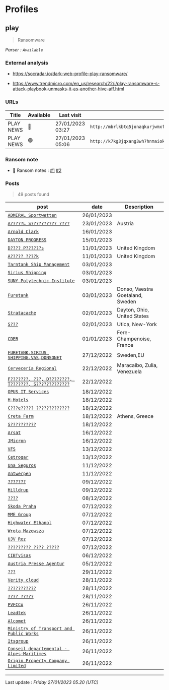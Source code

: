 # Profiles

## **play**

> Ransomware

_Parser : `Available`_

### External analysis
- https://socradar.io/dark-web-profile-play-ransomware/

- https://www.trendmicro.com/en_us/research/22/i/play-ransomware-s-attack-playbook-unmasks-it-as-another-hive-aff.html

### URLs
| Title | Available | Last visit | fqdn | Screenshot 
|---|---|---|---|---|
| PLAY NEWS | 🔴 | 27/01/2023 03:27 | `http://mbrlkbtq5jonaqkurjwmxftytyn2ethqvbxfu4rgjbkkknndqwae6byd.onion` | <a href="https://www.ransomware.live/screenshots/mbrlkbtq5jonaqkurjwmxftytyn2ethqvbxfu4rgjbkkknndqwae6byd-onion.png" target=_blank>📸</a> | 
| PLAY NEWS | 🟢 | 27/01/2023 05:06 | `http://k7kg3jqxang3wh7hnmaiokchk7qoebupfgoik6rha6mjpzwupwtj25yd.onion` | <a href="https://www.ransomware.live/screenshots/k7kg3jqxang3wh7hnmaiokchk7qoebupfgoik6rha6mjpzwupwtj25yd-onion.png" target=_blank>📸</a> | 


### Ransom note
* 📝 Ransom notes :  <a href="/ransomware_notes/play/ReadMe.txt" target=_blank>#1</a>  <a href="/ransomware_notes/play/play.txt" target=_blank>#2</a> 

### Posts

> 49 posts found

| post | date | Description
|---|---|---|
| [`ADMIRAL Sportwetten`](https://google.com/search?q=ADMIRAL+Sportwetten) | 26/01/2023 |  |
| [`A?????L S?????????? ????`](https://google.com/search?q=A%3F%3F%3F%3F%3FL+S%3F%3F%3F%3F%3F%3F%3F%3F%3F%3F+%3F%3F%3F%3F) | 23/01/2023 | Austria |
| [`Arnold Clark`](https://google.com/search?q=Arnold+Clark) | 16/01/2023 |  |
| [`DAYTON PROGRESS`](https://google.com/search?q=DAYTON+PROGRESS) | 15/01/2023 |  |
| [`D???? P??????s`](https://www.d?????p??????s.de) | 11/01/2023 | United Kingdom |
| [`A????? ????k`](https://www.a?????????k.com) | 11/01/2023 | United Kingdom |
| [`Tarntank Ship Management`](https://google.com/search?q=Tarntank+Ship+Management) | 03/01/2023 |  |
| [`Sirius Shipping`](https://google.com/search?q=Sirius+Shipping) | 03/01/2023 |  |
| [`SUNY Polytechnic Institute`](https://google.com/search?q=SUNY+Polytechnic+Institute) | 03/01/2023 |  |
| [`Furetank`](https://www.furetank.se) | 03/01/2023 | Donso, Vaestra Goetaland, Sweden |
| [`Stratacache`](https://www.stratacache.com) | 02/01/2023 | Dayton, Ohio, United States |
| [`S???`](https://google.com/search?q=S%3F%3F%3F) | 02/01/2023 | Utica, New-York |
| [`CDER`](https://www.cder.fr) | 01/01/2023 | Fere-Champenoise, France |
| [`FURETANK,SIRIUS SHIPPING,VAS,DONSONET`](https://google.com/search?q=FURETANK%2CSIRIUS+SHIPPING%2CVAS%2CDONSONET) | 27/12/2022 | Sweden,EU |
| [`Cervecería Regional`](https://google.com/search?q=Cervecer%C3%ADa+Regional) | 22/12/2022 | Maracaibo, Zulia, Venezuela |
| [`F???????, ???, D????????, T???????, S?????????????`](https://google.com/search?q=F%3F%3F%3F%3F%3F%3F%3F%2C+%3F%3F%3F%2C+D%3F%3F%3F%3F%3F%3F%3F%3F%2C+T%3F%3F%3F%3F%3F%3F%3F%2C+S%3F%3F%3F%3F%3F%3F%3F%3F%3F%3F%3F%3F%3F) | 22/12/2022 |  |
| [`OPUS IT Services`](https://google.com/search?q=OPUS+IT+Services) | 18/12/2022 |   |
| [`H-Hotels`](https://google.com/search?q=H-Hotels) | 18/12/2022 |   |
| [`C???e????? ?????????????`](https://google.com/search?q=C%3F%3F%3Fe%3F%3F%3F%3F%3F+%3F%3F%3F%3F%3F%3F%3F%3F%3F%3F%3F%3F%3F) | 18/12/2022 |   |
| [`Creta Farm`](https://google.com/search?q=Creta+Farm) | 18/12/2022 | Athens, Greece |
| [`S??????????`](https://google.com/search?q=S%3F%3F%3F%3F%3F%3F%3F%3F%3F%3F) | 18/12/2022 |   |
| [`Arsat`](https://google.com/search?q=Arsat) | 16/12/2022 |   |
| [`JMicron`](https://google.com/search?q=JMicron) | 16/12/2022 |   |
| [`VFS`](https://google.com/search?q=VFS) | 13/12/2022 |   |
| [`Cetrogar`](https://google.com/search?q=Cetrogar) | 13/12/2022 |   |
| [`Una Seguros`](https://google.com/search?q=Una+Seguros) | 11/12/2022 |   |
| [`Antwerpen`](https://google.com/search?q=Antwerpen) | 11/12/2022 |   |
| [`???????`](https://google.com/search?q=%3F%3F%3F%3F%3F%3F%3F) | 09/12/2022 |   |
| [`Hilldrup`](https://google.com/search?q=Hilldrup) | 09/12/2022 |   |
| [`????`](https://google.com/search?q=%3F%3F%3F%3F) | 08/12/2022 |   |
| [`Skoda Praha`](https://google.com/search?q=Skoda+Praha) | 07/12/2022 |   |
| [`MME Group`](https://google.com/search?q=MME+Group) | 07/12/2022 |   |
| [`Highwater Ethanol`](https://google.com/search?q=Highwater+Ethanol) | 07/12/2022 |   |
| [`Wrota Mazowsza`](https://google.com/search?q=Wrota+Mazowsza) | 07/12/2022 |   |
| [`UJV Rez`](https://google.com/search?q=UJV+Rez) | 07/12/2022 |   |
| [`????????? ???? ?????`](https://google.com/search?q=%3F%3F%3F%3F%3F%3F%3F%3F%3F+%3F%3F%3F%3F+%3F%3F%3F%3F%3F) | 07/12/2022 |   |
| [`CIBTvisas`](https://google.com/search?q=CIBTvisas) | 06/12/2022 |   |
| [`Austria Presse Agentur`](https://google.com/search?q=Austria+Presse+Agentur) | 05/12/2022 |   |
| [`???`](https://google.com/search?q=%3F%3F%3F) | 29/11/2022 |   |
| [`Verity cloud`](https://google.com/search?q=Verity+cloud) | 28/11/2022 |   |
| [`???????????`](https://google.com/search?q=%3F%3F%3F%3F%3F%3F%3F%3F%3F%3F%3F) | 28/11/2022 |   |
| [`???? ?????`](https://google.com/search?q=%3F%3F%3F%3F+%3F%3F%3F%3F%3F) | 28/11/2022 |   |
| [`PVFCCo`](https://google.com/search?q=PVFCCo) | 26/11/2022 |   |
| [`Leadtek`](https://google.com/search?q=Leadtek) | 26/11/2022 |   |
| [`Alcomet`](https://google.com/search?q=Alcomet) | 26/11/2022 |   |
| [`Ministry of Transport and Public Works`](https://google.com/search?q=Ministry+of+Transport+and+Public+Works) | 26/11/2022 |   |
| [`Itsgroup`](https://google.com/search?q=Itsgroup) | 26/11/2022 |   |
| [`Conseil departemental - Alpes-Maritimes`](https://google.com/search?q=Conseil+departemental+-+Alpes-Maritimes) | 26/11/2022 |   |
| [`Origin Property Company Limited`](https://google.com/search?q=Origin+Property+Company+Limited) | 26/11/2022 |   |

 --- 


Last update : _Friday 27/01/2023 05.20 (UTC)_
